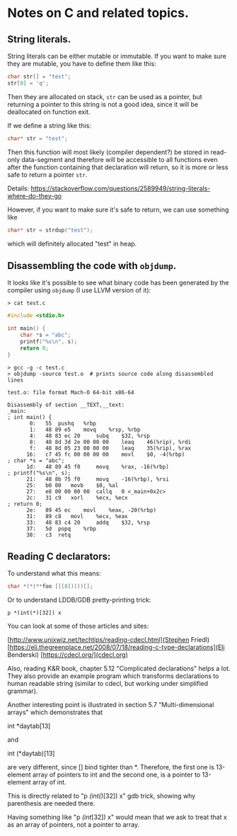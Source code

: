# Notes on C and related topics.

## String literals.

String literals can be either mutable or immutable. If you want to
make sure they are mutable, you have to define them like this:

```c
char str[] = "test";
str[0] = 'q';
```

Then they are allocated on stack, `str` can be used as a pointer, but
returning a pointer to this string is not a good idea, since it will
be deallocated on function exit.

If we define a string like this:

```c
char* str = "test";
```

Then this function will most likely (compiler dependent?) be stored in
read-only data-segment and therefore will be accessible to all
functions even after the function containing that declaration will
return, so it is more or less safe to return a pointer `str`.

Details:
https://stackoverflow.com/questions/2589949/string-literals-where-do-they-go

However, if you want to make sure it's safe to return, we can use
something like

```c
char* str = strdup("test");
```

which will definitely allocated "test" in heap.

## Disassembling the code with `objdump`.

It looks like it's possible to see what binary code has been generated
by the compiler using `objdump` (I use LLVM version of it):

```
> cat test.c
```

```c
#include <stdio.h>

int main() {
    char *s = "abc";
    printf("%s\n", s);
    return 0;
}
```

```
> gcc -g -c test.c
> objdump -source test.o  # prints source code along disassembled lines
```

```
test.o:	file format Mach-O 64-bit x86-64

Disassembly of section __TEXT,__text:
_main:
; int main() {
       0:	55 	pushq	%rbp
       1:	48 89 e5 	movq	%rsp, %rbp
       4:	48 83 ec 20 	subq	$32, %rsp
       8:	48 8d 3d 2e 00 00 00 	leaq	46(%rip), %rdi
       f:	48 8d 05 23 00 00 00 	leaq	35(%rip), %rax
      16:	c7 45 fc 00 00 00 00 	movl	$0, -4(%rbp)
; char *s = "abc";
      1d:	48 89 45 f0 	movq	%rax, -16(%rbp)
; printf("%s\n", s);
      21:	48 8b 75 f0 	movq	-16(%rbp), %rsi
      25:	b0 00 	movb	$0, %al
      27:	e8 00 00 00 00 	callq	0 <_main+0x2c>
      2c:	31 c9 	xorl	%ecx, %ecx
; return 0;
      2e:	89 45 ec 	movl	%eax, -20(%rbp)
      31:	89 c8 	movl	%ecx, %eax
      33:	48 83 c4 20 	addq	$32, %rsp
      37:	5d 	popq	%rbp
      38:	c3 	retq
```

## Reading C declarators:

To understand what this means:
```c
char *(*(**foo [][8])())[];
```

Or to understand LDDB/GDB pretty-printing trick:
```
p *(int(*)[32]) x
```

You can look at some of those articles and sites:

[http://www.unixwiz.net/techtips/reading-cdecl.html](Stephen Friedl)
[https://eli.thegreenplace.net/2008/07/18/reading-c-type-declarations](Eli Benderski)
[https://cdecl.org/](cdecl.org)

Also, reading K&R book, chapter 5.12 "Complicated declarations" helps
a lot. They also provide an example program which transforms
declarations to human readable string (similar to cdecl, but working
under simplified grammar).

Another interesting point is illustrated in section 5.7
"Multi-dimensional arrays" which demonstrates that

int *daytab[13]

and

int (*daytab)[13]

are very different, since [] bind tighter than *. Therefore, the first
one is 13-element array of pointers to int and the second one, is a
pointer to 13-element array of int.

This is directly related to "p *(int(*)[32]) x" gdb trick, showing why
parenthesis are needed there.

Having something like "p *(int*[32]) x" would mean that we ask to
treat that x as an array of pointers, not a pointer to array.
